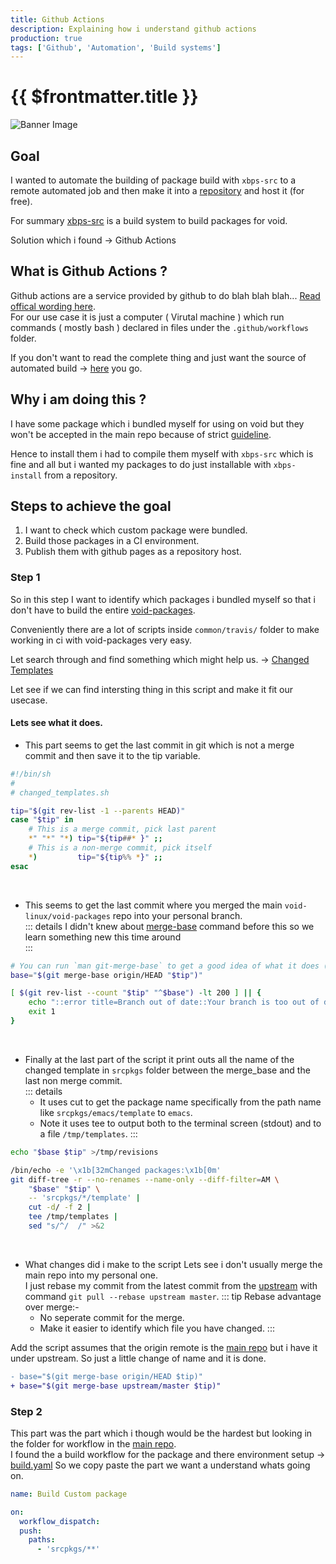 ```yaml
---
title: Github Actions
description: Explaining how i understand github actions
production: true
tags: ['Github', 'Automation', 'Build systems']
---
```


# {{ $frontmatter.title }}
![Banner Image](/github-actions-void.png)
## Goal
I wanted to automate the building of package build with `xbps-src` to a remote automated job and then make it into a [repository](https://docs.voidlinux.org/xbps/repositories/custom.html) and host it (for free).
  
For summary [xbps-src](https://github.com/void-linux/void-packages) is a build system to build packages for void.

Solution which i found -> Github Actions

## What is Github Actions ?
Github actions are a service provided by github to do blah blah blah... [Read offical wording here](https://docs.github.com/actions).  
For our use case it is just a computer ( Virutal machine ) which run commands ( mostly bash ) declared in files under the `.github/workflows` folder.

If you don't want to read the complete thing and just want the source of automated build -> [here](https://github.com/aadi58002/void-packages/blob/master/.github/workflows/custom.yaml) you go.

## Why i am doing this ?
I have some package which i bundled myself for using on void but they won't be accepted in the main repo because of strict [guideline](https://github.com/void-linux/void-packages/blob/master/CONTRIBUTING.md#package-requirements).

Hence to install them i had to compile them myself with `xbps-src` which is fine and all but i wanted my packages to do just installable with `xbps-install` from a repository. 

## Steps to achieve the goal
1. I want to check which custom package were bundled.
2. Build those packages in a CI environment.
3. Publish them with github pages as a repository host.

### Step 1
So in this step I want to identify which packages i bundled myself so that i don't have to build the entire [void-packages](https://github.com/void-linux/void-packages/tree/master/srcpkgs).

Conveniently there are a lot of scripts inside `common/travis/` folder to make working in ci with void-packages very easy.

Let search through and find something which might help us. -> [Changed Templates](https://github.com/void-linux/void-packages/blob/master/common/travis/changed_templates.sh)

Let see if we can find intersting thing in this script and make it fit our usecase.

#### Lets see what it does.
- This part seems to get the last commit in git which is not a merge commit and then save it to the tip variable.
```sh
#!/bin/sh
#
# changed_templates.sh

tip="$(git rev-list -1 --parents HEAD)"
case "$tip" in
	# This is a merge commit, pick last parent
	*" "*" "*) tip="${tip##* }" ;;
	# This is a non-merge commit, pick itself
	*)         tip="${tip%% *}" ;;
esac
```
<br/>

- This seems to get the last commit where you merged the main `void-linux/void-packages` repo into your personal branch.  
  ::: details
  I didn't knew about [merge-base](https://linux.die.net/man/1/git-merge-base) command before this so we learn something new this time around  
  :::
```sh
# You can run `man git-merge-base` to get a good idea of what it does ( it also has some diagrams )
base="$(git merge-base origin/HEAD "$tip")"

[ $(git rev-list --count "$tip" "^$base") -lt 200 ] || {
	echo "::error title=Branch out of date::Your branch is too out of date. Please rebase on upstream and force-push."
	exit 1
}
```
<br/>

- Finally at the last part of the script it print outs all the name of the changed template in `srcpkgs` folder between the merge_base and the last non merge commit.  
  ::: details
  - It uses cut to get the package name specifically from the path name like `srcpkgs/emacs/template` to `emacs`.
  - Note it uses tee to output both to the terminal screen (stdout) and to a file `/tmp/templates`.
  :::

```sh
echo "$base $tip" >/tmp/revisions

/bin/echo -e '\x1b[32mChanged packages:\x1b[0m'
git diff-tree -r --no-renames --name-only --diff-filter=AM \
	"$base" "$tip" \
	-- 'srcpkgs/*/template' |
	cut -d/ -f 2 |
	tee /tmp/templates |
	sed "s/^/  /" >&2
```
<br/>

- What changes did i make to the script
  Lets see i don't usually merge the main repo into my personal one.  
  I just rebase my commit from the latest commit from the [upstream](https://github.com/void-linux/void-packages) with command `git pull --rebase upstream master`.
  ::: tip
  Rebase advantage over merge:-
  - No seperate commit for the merge.
  - Make it easier to identify which file you have changed.
  :::

Add the script assumes that the origin remote is the [main repo](https://github.com/void-linux/void-packages) but i have it under upstream.
So just a little change of name and it is done.
```diff
- base="$(git merge-base origin/HEAD $tip)"
+ base="$(git merge-base upstream/master $tip)"
```

### Step 2
This part was the part which i though would be the hardest but looking in the folder for workflow in the [main repo](https://github.com/void-linux/void-packages).  
I found the a build workflow for the package and there environment setup -> [build.yaml](https://github.com/void-linux/void-packages/blob/master/.github/workflows/build.yaml)
So we copy paste the part we want a understand whats going on.
```yaml
name: Build Custom package

on:
  workflow_dispatch:
  push:
    paths:
      - 'srcpkgs/**'
```
